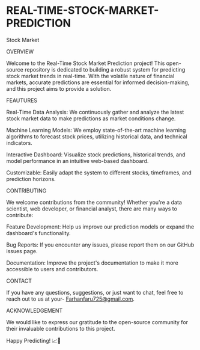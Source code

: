 # REAL-TIME-STOCK-MARKET-PREDICTION
Stock Market

OVERVIEW

Welcome to the Real-Time Stock Market Prediction project! This open-source repository is dedicated to building a robust system for predicting stock market trends in real-time. With the volatile nature of financial markets, accurate predictions are essential for informed decision-making, and this project aims to provide a solution.

FEAUTURES

Real-Time Data Analysis: We continuously gather and analyze the latest stock market data to make predictions as market conditions change.

Machine Learning Models: We employ state-of-the-art machine learning algorithms to forecast stock prices, utilizing historical data, and technical indicators.

Interactive Dashboard: Visualize stock predictions, historical trends, and model performance in an intuitive web-based dashboard.

Customizable: Easily adapt the system to different stocks, timeframes, and prediction horizons.


CONTRIBUTING

We welcome contributions from the community! Whether you're a data scientist, web developer, or financial analyst, there are many ways to contribute:

Feature Development: Help us improve our prediction models or expand the dashboard's functionality.

Bug Reports: If you encounter any issues, please report them on our GitHub issues page.

Documentation: Improve the project's documentation to make it more accessible to users and contributors.

CONTACT

If you have any questions, suggestions, or just want to chat, feel free to reach out to us at your- Farhanfaru725@gmail.com.

ACKNOWLEDGEMENT

We would like to express our gratitude to the open-source community for their invaluable contributions to this project.

Happy Predicting! 📈🚀

